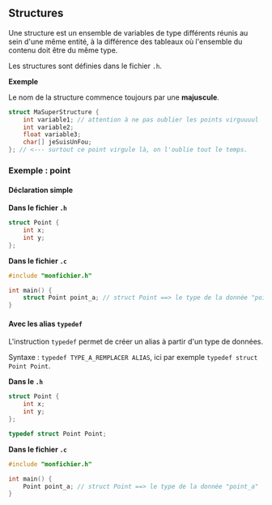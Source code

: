 Structures
----------

Une structure est un ensemble de variables de type différents réunis au sein d'une même entité, à la différence des tableaux où l'ensemble du contenu doit être du même type.


Les structures sont définies dans le fichier `.h`.

**Exemple**

Le nom de la structure commence toujours par une **majuscule**.

```c
struct MaSuperStructure {
	int variable1; // attention à ne pas oublier les points virguuuul
	int variable2;
	float variable3;
	char[] jeSuisUnFou;
}; // <--- surtout ce point virgule là, on l'oublie tout le temps.
```

### Exemple : point

#### Déclaration simple

**Dans le fichier `.h`**

```c
struct Point {
	int x;
	int y;
};
```

**Dans le fichier `.c`**

```c
#include "monfichier.h"

int main() {
	struct Point point_a; // struct Point ==> le type de la donnée "point_a"
}
```

#### Avec les alias `typedef`

L'instruction `typedef` permet de créer un alias à partir d'un type de données.

Syntaxe : `typedef TYPE_A_REMPLACER ALIAS`, ici par exemple `typedef struct Point Point`.

**Dans le `.h`**

```c
struct Point {
	int x;
	int y;
};

typedef struct Point Point;
```

**Dans le fichier `.c`**

```c
#include "monfichier.h"

int main() {
	Point point_a; // struct Point ==> le type de la donnée "point_a"
}
```


